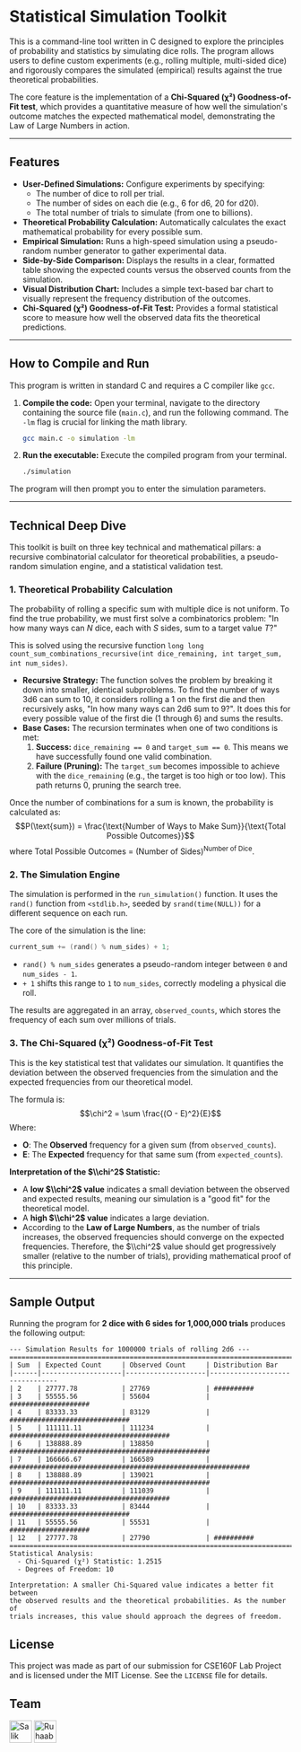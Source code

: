 # Statistical Simulation Toolkit

This is a command-line tool written in C designed to explore the principles of probability and statistics by simulating dice rolls. The program allows users to define custom experiments (e.g., rolling multiple, multi-sided dice) and rigorously compares the simulated (empirical) results against the true theoretical probabilities.

The core feature is the implementation of a **Chi-Squared (χ²) Goodness-of-Fit test**, which provides a quantitative measure of how well the simulation's outcome matches the expected mathematical model, demonstrating the Law of Large Numbers in action.

---

## Features

* **User-Defined Simulations:** Configure experiments by specifying:
    * The number of dice to roll per trial.
    * The number of sides on each die (e.g., 6 for d6, 20 for d20).
    * The total number of trials to simulate (from one to billions).
* **Theoretical Probability Calculation:** Automatically calculates the exact mathematical probability for every possible sum.
* **Empirical Simulation:** Runs a high-speed simulation using a pseudo-random number generator to gather experimental data.
* **Side-by-Side Comparison:** Displays the results in a clear, formatted table showing the expected counts versus the observed counts from the simulation.
* **Visual Distribution Chart:** Includes a simple text-based bar chart to visually represent the frequency distribution of the outcomes.
* **Chi-Squared (χ²) Goodness-of-Fit Test:** Provides a formal statistical score to measure how well the observed data fits the theoretical predictions.

---

## How to Compile and Run

This program is written in standard C and requires a C compiler like `gcc`.

1.  **Compile the code:**
    Open your terminal, navigate to the directory containing the source file (`main.c`), and run the following command. The `-lm` flag is crucial for linking the math library.

    ```bash
    gcc main.c -o simulation -lm
    ```

2.  **Run the executable:**
    Execute the compiled program from your terminal.

    ```bash
    ./simulation
    ```

The program will then prompt you to enter the simulation parameters.

---

## Technical Deep Dive

This toolkit is built on three key technical and mathematical pillars: a recursive combinatorial calculator for theoretical probabilities, a pseudo-random simulation engine, and a statistical validation test.

### 1. Theoretical Probability Calculation

The probability of rolling a specific sum with multiple dice is not uniform. To find the true probability, we must first solve a combinatorics problem: "In how many ways can *N* dice, each with *S* sides, sum to a target value *T*?"

This is solved using the recursive function `long long count_sum_combinations_recursive(int dice_remaining, int target_sum, int num_sides)`.

* **Recursive Strategy:** The function solves the problem by breaking it down into smaller, identical subproblems. To find the number of ways 3d6 can sum to 10, it considers rolling a 1 on the first die and then recursively asks, "In how many ways can 2d6 sum to 9?". It does this for every possible value of the first die (1 through 6) and sums the results.
* **Base Cases:** The recursion terminates when one of two conditions is met:
    1.  **Success:** `dice_remaining == 0` and `target_sum == 0`. This means we have successfully found one valid combination.
    2.  **Failure (Pruning):** The `target_sum` becomes impossible to achieve with the `dice_remaining` (e.g., the target is too high or too low). This path returns 0, pruning the search tree.

Once the number of combinations for a sum is known, the probability is calculated as:
$$P(\text{sum}) = \frac{\text{Number of Ways to Make Sum}}{\text{Total Possible Outcomes}}$$
where Total Possible Outcomes = $(\text{Number of Sides})^{\text{Number of Dice}}$.

### 2. The Simulation Engine

The simulation is performed in the `run_simulation()` function. It uses the `rand()` function from `<stdlib.h>`, seeded by `srand(time(NULL))` for a different sequence on each run.

The core of the simulation is the line:
```c
current_sum += (rand() % num_sides) + 1;
````

  * `rand() % num_sides` generates a pseudo-random integer between `0` and `num_sides - 1`.
  * `+ 1` shifts this range to `1` to `num_sides`, correctly modeling a physical die roll.

The results are aggregated in an array, `observed_counts`, which stores the frequency of each sum over millions of trials.

### 3\. The Chi-Squared (χ²) Goodness-of-Fit Test

This is the key statistical test that validates our simulation. It quantifies the deviation between the observed frequencies from the simulation and the expected frequencies from our theoretical model.

The formula is:
$$\chi^2 = \sum \frac{(O - E)^2}{E}$$
Where:

  * **O**: The **Observed** frequency for a given sum (from `observed_counts`).
  * **E**: The **Expected** frequency for that same sum (from `expected_counts`).

**Interpretation of the $\\chi^2$ Statistic:**

  * A **low $\\chi^2$ value** indicates a small deviation between the observed and expected results, meaning our simulation is a "good fit" for the theoretical model.
  * A **high $\\chi^2$ value** indicates a large deviation.
  * According to the **Law of Large Numbers**, as the number of trials increases, the observed frequencies should converge on the expected frequencies. Therefore, the $\\chi^2$ value should get progressively smaller (relative to the number of trials), providing mathematical proof of this principle.

-----

## Sample Output

Running the program for **2 dice with 6 sides for 1,000,000 trials** produces the following output:
```
--- Simulation Results for 1000000 trials of rolling 2d6 ---
=================================================================================
| Sum  | Expected Count     | Observed Count     | Distribution Bar
|------|--------------------|--------------------|--------------------------------
| 2    | 27777.78           | 27769              | ##########
| 3    | 55555.56           | 55604              | ####################
| 4    | 83333.33           | 83129              | ##############################
| 5    | 111111.11          | 111234             | ########################################
| 6    | 138888.89          | 138850             | ##################################################
| 7    | 166666.67          | 166589             | ############################################################
| 8    | 138888.89          | 139021             | ##################################################
| 9    | 111111.11          | 111039             | ########################################
| 10   | 83333.33           | 83444              | ##############################
| 11   | 55555.56           | 55531              | ####################
| 12   | 27777.78           | 27790              | ##########
=================================================================================
Statistical Analysis:
  - Chi-Squared (χ²) Statistic: 1.2515
  - Degrees of Freedom: 10

Interpretation: A smaller Chi-Squared value indicates a better fit between
the observed results and the theoretical probabilities. As the number of
trials increases, this value should approach the degrees of freedom.
```

## License

This project was made as part of our submission for CSE160F Lab Project and is licensed under the MIT License. See the `LICENSE` file for details.

## Team
[<img src="https://github.com/0xSalik.png" width="40" height="40" alt="Salik Khan">](https://github.com/0xSalik)
[<img src="https://github.com/RuhaabAbroo.png" width="40" height="40" alt="Ruhaab Abroo">](https://github.com/RuhaabAbroo)
